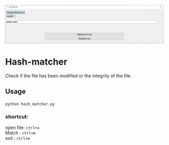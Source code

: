 ![Alt text](hash_matcher.png)

# Hash-matcher
Check if the file has been modified or the integrity of the file.

## Usage
`python hash_matcher.py`

### shortcut:<br>
open file: `ctrl+o`<br>
Match    : `ctrl+m`<br>
exit     : `ctrl+e`<br>